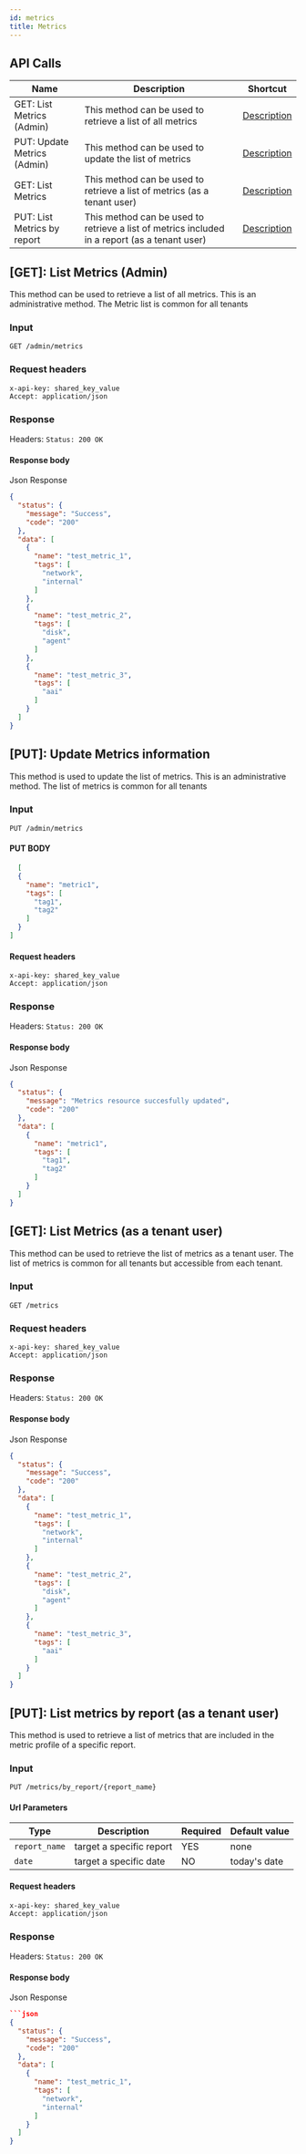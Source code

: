 ```yaml
---
id: metrics
title: Metrics
---
```

## API Calls

| Name                                  | Description                                                                     | Shortcut           |
| ------------------------------------- | ------------------------------------------------------------------------------- | ------------------ |
| GET: List Metrics (Admin)   | This method can be used to retrieve a list of all metrics         | [ Description](#1) |
| PUT: Update Metrics (Admin) | This method can be used to update the list of metrics | [ Description](#2) |
| GET: List Metrics  | This method can be used to retrieve a list of metrics (as a tenant user)        | [ Description](#3) |
| PUT: List Metrics by report | This method can be used to retrieve a list of metrics included in a report (as a tenant user) | [ Description](#4) |


<a id='1'></a>

## [GET]: List Metrics (Admin)

This method can be used to retrieve a list of all metrics. This is an administrative method. The Metric list is common for all tenants

### Input

```
GET /admin/metrics
```


### Request headers

```
x-api-key: shared_key_value
Accept: application/json
```

### Response

Headers: `Status: 200 OK`

#### Response body

Json Response

```json
{
  "status": {
    "message": "Success",
    "code": "200"
  },
  "data": [
    {
      "name": "test_metric_1",
      "tags": [
        "network",
        "internal"
      ]
    },
    {
      "name": "test_metric_2",
      "tags": [
        "disk",
        "agent"
      ]
    },
    {
      "name": "test_metric_3",
      "tags": [
        "aai"
      ]
    }
  ]
}
```

<a id='2'></a>

## [PUT]: Update Metrics information
This method is used to update the list of metrics. This is an administrative method. The list of metrics is common for all tenants

### Input

```
PUT /admin/metrics
```

#### PUT BODY
```json
  [
  {
    "name": "metric1",
    "tags": [
      "tag1",
      "tag2"
    ]
  }
]
```

#### Request headers

```
x-api-key: shared_key_value
Accept: application/json
```

### Response

Headers: `Status: 200 OK`

#### Response body

Json Response

```json
{
  "status": {
    "message": "Metrics resource succesfully updated",
    "code": "200"
  },
  "data": [
    {
      "name": "metric1",
      "tags": [
        "tag1",
        "tag2"
      ]
    }
  ]
}
```


<a id='3'></a>

## [GET]: List Metrics (as a tenant user)

This method can be used to retrieve the list of metrics as a tenant user. The list of metrics is common for all tenants but accessible from each tenant.

### Input

```
GET /metrics
```


### Request headers

```
x-api-key: shared_key_value
Accept: application/json
```

### Response

Headers: `Status: 200 OK`

#### Response body

Json Response

```json
{
  "status": {
    "message": "Success",
    "code": "200"
  },
  "data": [
    {
      "name": "test_metric_1",
      "tags": [
        "network",
        "internal"
      ]
    },
    {
      "name": "test_metric_2",
      "tags": [
        "disk",
        "agent"
      ]
    },
    {
      "name": "test_metric_3",
      "tags": [
        "aai"
      ]
    }
  ]
}
```


<a id='4'></a>

## [PUT]: List metrics by report (as a tenant user)
This method is used to retrieve a list of metrics that are included in the metric profile of a specific report.

### Input

```
PUT /metrics/by_report/{report_name}
```

#### Url Parameters

| Type          | Description              | Required | Default value |
| ------------- | ------------------------ | -------- | ------------- |
| `report_name` | target a specific report | YES      | none          |
| `date`        | target a specific date   | NO       | today's date  |


#### Request headers

```
x-api-key: shared_key_value
Accept: application/json
```

### Response

Headers: `Status: 200 OK`

#### Response body

Json Response

```json
```json
{
  "status": {
    "message": "Success",
    "code": "200"
  },
  "data": [
    {
      "name": "test_metric_1",
      "tags": [
        "network",
        "internal"
      ]
    }
  ]
}
```
